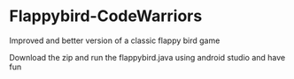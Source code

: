 # Flappybird-CodeWarriors
Improved and better version of a classic flappy bird game

Download the zip and run the flappybird.java using android studio and have fun
